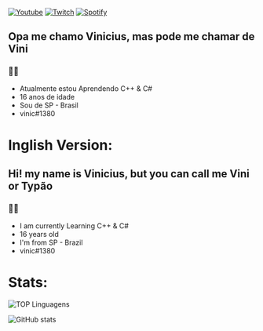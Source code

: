 <a href= https://www.youtube.com/channel/UCsY9wnUKRznPZy1L7jpZfnQ>![Youtube](https://img.shields.io/badge/YouTube-FF0000?style=for-the-badge&logo=youtube&logoColor=white)</a>
<a href= https://www.twitch.tv/vinicdarn>![Twitch](https://img.shields.io/badge/Twitch-9146FF?style=for-the-badge&logo=twitch&logoColor=white)</a>
<a href=https://open.spotify.com/user/czghl07of3mllegu3mgw96a90?>![Spotify](https://img.shields.io/badge/Spotify-1ED760?&style=for-the-badge&logo=spotify&logoColor=white)</a>

## Opa me chamo Vinicius, mas pode me chamar de Vini 
### 🤠🤙

- Atualmente estou Aprendendo C++ & C#
- 16 anos de idade
- Sou de SP - Brasil
- vinic#1380




# Inglish Version:
## Hi! my name is Vinicius, but you can call me Vini or Typão
### 🤠🤙

- I am currently Learning C++ & C#
- 16 years old
- I'm from SP - Brazil
- vinic#1380
⠀
# Stats:



![TOP Linguagens](https://github-readme-stats.vercel.app/api/top-langs/?username=typevs&layout=compact&theme=dracula)

![GitHub stats](https://github-readme-stats.vercel.app/api?username=typevs&show_icons=true&theme=dracula) 
  
  
